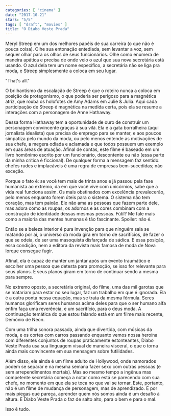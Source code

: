```yaml
---
categories: [ "cinema" ]
date: "2017-10-21"
stars: "5/5"
tags: [ "draft", "movies" ]
title: "O Diabo Veste Prada"
---
```

Meryl Streep em um dos melhores papéis de sua carreira (o que não é
pouca coisa). Olhe sua entonação entediada, sem levantar a voz, sem
sequer olhar para os olhos de seus funcionários. Olhe como enumera de
maneira apática e precisa de onde veio o azul que sua nova secretária
está usando. O azul dela tem um nome específico, a secretária não
se liga pra moda, e Streep simplesmente a coloca em seu lugar.

"That's all."

O brilhantismo da escalação de Streep é que o roteiro nunca a coloca em
posição de protagonismo, o que poderia ser perigoso para a magnética
atriz, que rouba os holofotes de Amy Adams em Julie & Julia. Aqui cada
participação de Streep é magnética na medida certa, pois ela se
resume a interações com a personagem de Anne Hathaway.

Dessa forma Hathaway tem a oportunidade de ouro de construir um
personagem convincente graças à sua vilã. Ela é a gata borralheira
(aqui jornalista idealista) que precisa do emprego para se manter,
e aos poucos simpatiza pelo mundo da moda, ou pelo menos entende as
motivações de sua chefe, a megera odiada e aclamada e que todos possuem
um exemplo em suas áreas de atuação. Afinal de contas, este filme é
baseado em um livro homônimo escrito por um funcionário, descontente
ou não (essa parte da minha crítica é ficcional). De qualquer forma
a mensagem faz sentido: chefes rudes e implacáveis é uma regra de
empresas bem-sucedidas; não exceção.

Porque o fato é: se você tem mais de trinta anos e já passou pela
fase humanista ao extremo, da em que você vive com unicórnios, sabe
que a vida real funciona assim. Os mais obstinados com excelência
prevalecerão, pelo menos enquanto forem úteis para o sistema. O sistema
não tem coração, mas tem paixão. Ele não ama as pessoas que fazem
parte dele, mas adora como as roupas, os adornos e as cores combinam com
a construção de identidade dessas mesmas pessoas. Fútil? Me fale mais
como a maioria das mentes humanas é tão fascinante. Spoiler: não é.

Então se a beleza interior é pura invenção para que ninguém saia
se matando por aí, o universo da moda gira em torno de sacrifícios,
de fazer o que se odeia, de ser uma masoquista disfarçada de sádica. E
essa posição, essa condição, nem a editora da revista mais famosa
de moda de Nova Iorque consegue fugir.

Afinal, ela é capaz de manter um jantar após um evento traumático e
escolher uma pessoa que detesta para promoção, se isso for relevante
para seus planos. E seus planos giram em torno de continuar sendo a
mesma para sempre.

No extremo oposto, a secretária original, do filme, uma das mil garotas
que se matariam para estar no seu lugar, faz um trabalho em que é
ignorada. Ela é a outra ponta nessa equação, mas se trata da mesma
fórmula. Seres humanos glorificam seres humanos acima deles para que
o ser humano alfa enfim faça uma reverência, e um sacrifício, para
o deus moda. A continuação temática do que estou falando está em um
filme mais recente, Demônio de Neon.

Com uma trilha sonora passada, ainda que divertida, com músicas da
moda, e os cortes com carros passando enquanto vemos nossa heroína com
diferentes conjuntos de roupas praticamente estonteantes, Diabo Veste
Prada usa sua linguagem visual de maneira visceral, o que o torna ainda
mais convincente em sua mensagem sobre futilidades.

Além disso, ele ainda é um filme adulto de Hollywood, onde namorados
podem se separar e na mesma semana fazer sexo com outras pessoas (e sem
arrependimentos mortais). Mas ao mesmo tempo a ingênua mas competente
secretária começa a notar como está se parecendo com sua chefe,
no momento em que ela se toca no que vai se tornar. Este, portanto,
não é um filme de mudança de personagem, mas de aprendizado. E por
mais piegas que pareça, aprender quem nós somos ainda é um desafio à
altura. E Diabo Veste Prada o faz de salto alto, para o bem e para o mal.

Isso é tudo.
